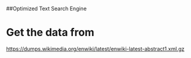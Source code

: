 ##Optimized Text Search Engine
# Get the data from
<a>https://dumps.wikimedia.org/enwiki/latest/enwiki-latest-abstract1.xml.gz</a>
